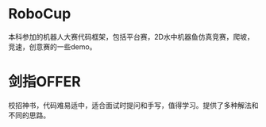 # RoboCup
本科参加的机器人大赛代码框架，包括平台赛，2D水中机器鱼仿真竞赛，爬坡，竞速，创意赛的一些demo。
# 剑指OFFER
校招神书，代码难易适中，适合面试时提问和手写，值得学习。提供了多种解法和不同的思路。



